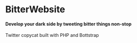 # BitterWebsite 
#### Develop your dark side by tweeting bitter things non-stop
Twitter copycat built with PHP and Bottstrap
